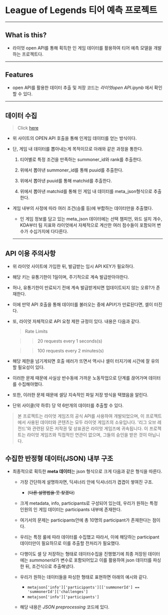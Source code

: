# League of Legends 티어 예측 프로젝트

---

## **What is this?**

- 라이엇 open API를 통해 획득한 인 게임 데이터를 활용하여 티어 예측 모델을 개발하는 프로젝트다.

---

## **Features**

- open API를 활용한 데이터 추출 및 저장 코드는 *라이엇open API.ipynb* 에서 확인할 수 있다.

---

## **데이터 수집**

> Click [here](https://developer.riotgames.com/)

- 위 사이트의 OPEN API 호출을 통해 인게임 데이터를 얻는 방식이다.

- 단, 게임 내 데이터를 뽑아내는게 목적이므로 아래와 같은 과정을 통한다.

  1. 티어별로 특정 조건을 만족하는 summoner_id와 rank를 추출한다.

  2. 위에서 뽑아낸 summoner_id를 통해 puuid를 추출한다.

  3. 위에서 뽑아낸 puuid를 통해 matchid를 추출한다.

  4. 위에서 뽑아낸 matchid를 통해 인 게임 내 데이터를 meta_json형식으로 추출한다.

- 게임 내부의 사정에 따라 여러 조건(승률 등)에 부합하는 데이터만을 추출했다.

  - 인 게임 정보를 담고 있는 meta_json 데이터에는 선택 챔피언, 와드 설치 개수, KDA부터 팀 지표와 라이엇에서 자체적으로 계산한 여러 점수들이 포함되어 변수가 수십가지에 다다른다.

  ***

## **API 이용 주의사항**

- 위 라이엇 사이트에 가입한 뒤, 발급받는 임시 API KEY가 필요하다.
- 해당 키는 유통기한이 1일이며, 주기적으로 계속 발급받아야한다.
- 허나, 유통기한이 만료되기 전에 계속 발급받게되면 업데이트되지 않는 오류?가 존재한다.
- 이에 만약 API 호출을 통해 데이터를 불러오는 중에 API키가 만료된다면, 셀이 터진다.

- 또, 라이엇 자체적으로 API 요청 제한 규정이 있다. 내용은 다음과 같다.

  > Rate Limits


  >> 20 requests every 1 seconds(s)


  >> 100 requests every 2 minutes(s)

- 해당 제한을 넘기게되면 호출 에러가 뜨면서 역시나 셀이 터지기에 시간에 잘 유의할 필요성이 있다.

- 이러한 문제 때문에 사실상 반수동에 가까운 노동작업으로 단계를 끊어가며 데이터를 수집해야했다.

- 또한, 이러한 문제 때문에 셀당 지속적인 파일 저장 방식을 택했음을 알린다.

- 단위 사이클(약 하루) 당 약 6만개의 데이터를 추출할 수 있다.

> 본 프로젝트는 라이엇 게임즈의 공식 API를 사용하여 개발되었으며, 이 프로젝트에서 사용된 데이터와 콘텐츠는 모두 라이엇 게임즈의 소유입니다. '리그 오브 레전드'와 관련된 모든 저작권 및 상표권은 라이엇 게임즈에 귀속됩니다. 이 프로젝트는 라이엇 게임즈와 직접적인 연관이 없으며, 그들의 승인을 받은 것이 아닙니다.

## **수집한 반정형 데이터(JSON) 내부 구조**

- 최종적으로 획득한 **meta 데이터**는 json 형식으로 크게 다음과 같은 형식을 따른다.

  - 가장 간단하게 설명하자면, 딕셔너리 안에 딕셔너리가 겹겹이 쌓여진 구조.

    - (~~다른 설명법을 못 찾겠다~~)

  - 크게 metadata, info, participants로 구성되어 있는데, 우리가 원하는 특정 인원의 인 게임 데이터는 participants 내부에 존재한다.

  - 여기서의 문제는 participants안에 총 10명의 participant가 존재한다는 점이다.

  - 우리는 특정 룰에 따라 데이터를 수집했고 따라서, 이에 해당하는 participant 데이터만이 필요하므로 이를 추출할 전처리가 필요했다.

  - 다행이도 셀 당 저장하는 형태로 데이터수집을 진행했기에 최종 저장된 데이터에는 *summonerId*가 변수로 포함되어있고 이를 활용하여 json 데이터를 파싱한 뒤, 조건식으로 추출해냈다.

  - 우리가 원하는 데이터들을 파싱한 형태로 표현하면 아래의 예시와 같다.
    * `metajson['info']['participants'][['summonerId'] == 'summonerId']['challenges']`
    * `metajson['info']['participants']`
 
  - 해당 내용은 *JSON preprocessing* 코드에 있다.

